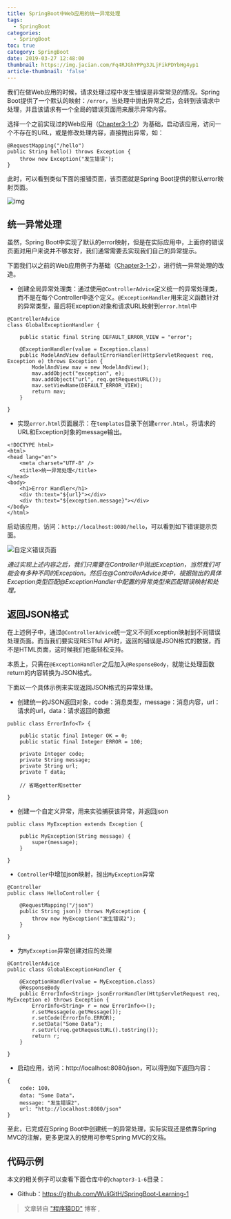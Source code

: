 ```yaml
---
title: SpringBoot中Web应用的统一异常处理
tags:
  - SpringBoot
categories:
  - SpringBoot
toc: true
category: SpringBoot
date: 2019-03-27 12:48:00
thumbnail: https://img.jacian.com/Fq4RJGhYPPg3JLjFikPDYbHg4yp1
article-thumbnail: 'false'
---
```


我们在做Web应用的时候，请求处理过程中发生错误是非常常见的情况。Spring Boot提供了一个默认的映射：`/error`，当处理中抛出异常之后，会转到该请求中处理，并且该请求有一个全局的错误页面用来展示异常内容。<!-- more -->

选择一个之前实现过的Web应用（[Chapter3-1-2](http://git.oschina.net/didispace/SpringBoot-Learning/tree/master/Chapter3-1-2)）为基础，启动该应用，访问一个不存在的URL，或是修改处理内容，直接抛出异常，如：

```
@RequestMapping("/hello")
public String hello() throws Exception {
    throw new Exception("发生错误");
}
```

此时，可以看到类似下面的报错页面，该页面就是Spring Boot提供的默认error映射页面。

![img](https://ws1.sinaimg.cn/large/006RbZVIly1g1h9bp9bhgj311608odjg.jpg)

## 统一异常处理

虽然，Spring Boot中实现了默认的error映射，但是在实际应用中，上面你的错误页面对用户来说并不够友好，我们通常需要去实现我们自己的异常提示。

下面我们以之前的Web应用例子为基础（[Chapter3-1-2](http://git.oschina.net/didispace/SpringBoot-Learning/tree/master/Chapter3-1-2)），进行统一异常处理的改造。

- 创建全局异常处理类：通过使用`@ControllerAdvice`定义统一的异常处理类，而不是在每个Controller中逐个定义。`@ExceptionHandler`用来定义函数针对的异常类型，最后将Exception对象和请求URL映射到`error.html`中

```
@ControllerAdvice
class GlobalExceptionHandler {

    public static final String DEFAULT_ERROR_VIEW = "error";

    @ExceptionHandler(value = Exception.class)
    public ModelAndView defaultErrorHandler(HttpServletRequest req, Exception e) throws Exception {
        ModelAndView mav = new ModelAndView();
        mav.addObject("exception", e);
        mav.addObject("url", req.getRequestURL());
        mav.setViewName(DEFAULT_ERROR_VIEW);
        return mav;
    }

}
```

- 实现`error.html`页面展示：在`templates`目录下创建`error.html`，将请求的URL和Exception对象的message输出。

```
<!DOCTYPE html>
<html>
<head lang="en">
    <meta charset="UTF-8" />
    <title>统一异常处理</title>
</head>
<body>
    <h1>Error Handler</h1>
    <div th:text="${url}"></div>
    <div th:text="${exception.message}"></div>
</body>
</html>
```

启动该应用，访问：`http://localhost:8080/hello`，可以看到如下错误提示页面。

![自定义错误页面](http://img.jacian.com/20190521113417.png)

*通过实现上述内容之后，我们只需要在Controller中抛出Exception，当然我们可能会有多种不同的Exception。然后在@ControllerAdvice类中，根据抛出的具体Exception类型匹配@ExceptionHandler中配置的异常类型来匹配错误映射和处理。*

## 返回JSON格式

在上述例子中，通过`@ControllerAdvice`统一定义不同Exception映射到不同错误处理页面。而当我们要实现RESTful API时，返回的错误是JSON格式的数据，而不是HTML页面，这时候我们也能轻松支持。

本质上，只需在`@ExceptionHandler`之后加入`@ResponseBody`，就能让处理函数return的内容转换为JSON格式。

下面以一个具体示例来实现返回JSON格式的异常处理。

- 创建统一的JSON返回对象，code：消息类型，message：消息内容，url：请求的url，data：请求返回的数据

```
public class ErrorInfo<T> {

    public static final Integer OK = 0;
    public static final Integer ERROR = 100;

    private Integer code;
    private String message;
    private String url;
    private T data;

    // 省略getter和setter

}
```

- 创建一个自定义异常，用来实验捕获该异常，并返回json

```
public class MyException extends Exception {

    public MyException(String message) {
        super(message);
    }

}
```

- `Controller`中增加json映射，抛出`MyException`异常

```
@Controller
public class HelloController {

    @RequestMapping("/json")
    public String json() throws MyException {
        throw new MyException("发生错误2");
    }

}
```

- 为`MyException`异常创建对应的处理

```
@ControllerAdvice
public class GlobalExceptionHandler {

    @ExceptionHandler(value = MyException.class)
    @ResponseBody
    public ErrorInfo<String> jsonErrorHandler(HttpServletRequest req, MyException e) throws Exception {
        ErrorInfo<String> r = new ErrorInfo<>();
        r.setMessage(e.getMessage());
        r.setCode(ErrorInfo.ERROR);
        r.setData("Some Data");
        r.setUrl(req.getRequestURL().toString());
        return r;
    }

}
```

- 启动应用，访问：http://localhost:8080/json，可以得到如下返回内容：

```
{
    code: 100，
    data: "Some Data"，
    message: "发生错误2"，
    url: "http://localhost:8080/json"
}
```

至此，已完成在Spring Boot中创建统一的异常处理，实际实现还是依靠Spring MVC的注解，更多更深入的使用可参考Spring MVC的文档。

## 代码示例

本文的相关例子可以查看下面仓库中的`chapter3-1-6`目录：

- Github：https://github.com/WuliGitH/SpringBoot-Learning-1



> 文章转自 ["程序猿DD"](http://blog.didispace.com/) 博客 ,